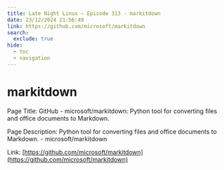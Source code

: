 ```yaml
---
title: Late Night Linux – Episode 313 - markitdown
date: 23/12/2024 21:56:49
link: https://github.com/microsoft/markitdown
search:
  exclude: true
hide:
  - toc
  - navigation
---
```


# markitdown

Page Title: GitHub - microsoft/markitdown: Python tool for converting files and office documents to Markdown.

Page Description: Python tool for converting files and office documents to Markdown. - microsoft/markitdown 

Link: [https://github.com/microsoft/markitdown](https://github.com/microsoft/markitdown)